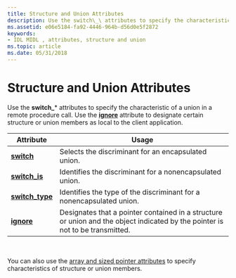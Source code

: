 ```yaml
---
title: Structure and Union Attributes
description: Use the switch\_\ attributes to specify the characteristic of a union in a remote procedure call. Use the ignore attribute to designate certain structure or union members as local to the client application.
ms.assetid: e06e5184-fa92-4446-964b-d56d0e5f2872
keywords:
- IDL MIDL , attributes, structure and union
ms.topic: article
ms.date: 05/31/2018
---
```


# Structure and Union Attributes

Use the **switch\_**\* attributes to specify the characteristic of a union in a remote procedure call. Use the [**ignore**](ignore.md) attribute to designate certain structure or union members as local to the client application.



| Attribute                           | Usage                                                                                                                         |
|-------------------------------------|-------------------------------------------------------------------------------------------------------------------------------|
| [**switch**](switch.md)            | Selects the discriminant for an encapsulated union.                                                                           |
| [**switch\_is**](switch-is.md)     | Identifies the discriminant for a nonencapsulated union.                                                                      |
| [**switch\_type**](switch-type.md) | Identifies the type of the discriminant for a nonencapsulated union.                                                          |
| [**ignore**](ignore.md)            | Designates that a pointer contained in a structure or union and the object indicated by the pointer is not to be transmitted. |



 

You can also use the [array and sized pointer attributes](array-and-sized-pointer-attributes.md) to specify characteristics of structure or union members.

 

 




